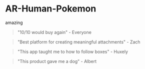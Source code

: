 # AR-Human-Pokemon
amazing

> "10/10 would buy again" - Everyone

> "Best platform for creating meaningful attachments" - Zach

> "This app taught me to how to follow boxes" - Huxely

> "This product gave me a dog" - Albert
